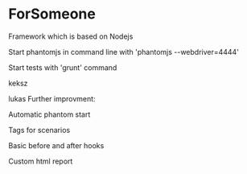 ForSomeone
==========

Framework which is based on Nodejs

Start phantomjs in command line with 'phantomjs --webdriver=4444'

Start tests with 'grunt' command

keksz

lukas
Further improvment:

  Automatic phantom start
  
  Tags for scenarios
  
  Basic before and after hooks
  
  Custom html report
